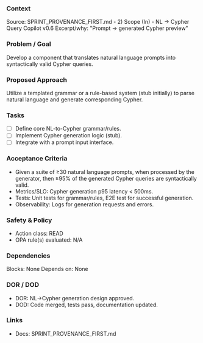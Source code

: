 ### Context
Source: SPRINT_PROVENANCE_FIRST.md - 2) Scope (In) - NL → Cypher Query Copilot v0.6
Excerpt/why: "Prompt → generated Cypher preview"

### Problem / Goal
Develop a component that translates natural language prompts into syntactically valid Cypher queries.

### Proposed Approach
Utilize a templated grammar or a rule-based system (stub initially) to parse natural language and generate corresponding Cypher.

### Tasks
- [ ] Define core NL-to-Cypher grammar/rules.
- [ ] Implement Cypher generation logic (stub).
- [ ] Integrate with a prompt input interface.

### Acceptance Criteria
- Given a suite of ≥30 natural language prompts, when processed by the generator, then ≥95% of the generated Cypher queries are syntactically valid.
- Metrics/SLO: Cypher generation p95 latency < 500ms.
- Tests: Unit tests for grammar/rules, E2E test for successful generation.
- Observability: Logs for generation requests and errors.

### Safety & Policy
- Action class: READ
- OPA rule(s) evaluated: N/A

### Dependencies
Blocks: None
Depends on: None

### DOR / DOD
- DOR: NL→Cypher generation design approved.
- DOD: Code merged, tests pass, documentation updated.

### Links
- Docs: SPRINT_PROVENANCE_FIRST.md
